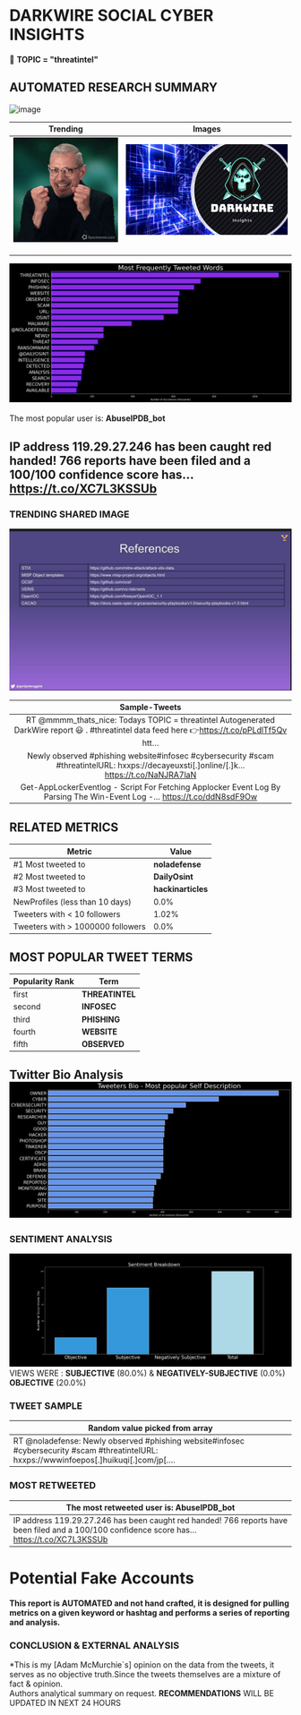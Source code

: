# DARKWIRE SOCIAL CYBER INSIGHTS 
&#x1F34E; **TOPIC = "threatintel"**

## AUTOMATED RESEARCH SUMMARY
  ![image](darkLogo.png)   

|  Trending  |   Images | 
:-------------------------:|:-------------------------:
|  ![image](assets/threatintel/imageFile1.jpg)     <img width=200/> | ![image](assets/threatintel/imageFile2.jpg) <img width=200/> |   
 
 
![image](assets/threatintel/TWEETS.png)
<br></br>
The most popular user is: **AbuseIPDB_bot**  
 

## IP address 119.29.27.246 has been caught red handed! 766 reports have been filed and a 100/100 confidence score has… https://t.co/XC7L3KSSUb 

  




### TRENDING SHARED IMAGE

![image](assets/threatintel/twitterPostedImage.png)



|                **Sample-Tweets**        |
| :-------------: |
| RT @mmmm_thats_nice: Todays TOPIC = threatintel Autogenerated DarkWire report 😃  . #threatintel data feed here 👉https://t.co/pPLdlTf5Qv htt… |
| Newly observed #phishing website#infosec #cybersecurity #scam #threatintelURL: hxxps://decayeuxsti[.]online/[.]k… https://t.co/NaNJRA7laN |
| Get-AppLockerEventlog - Script For Fetching Applocker Event Log By Parsing The Win-Event Log -… https://t.co/ddN8sdF9Ow |

## RELATED METRICS<br>
| Metric | Value |
| ------------- | ------------- |
| #1 Most tweeted to  | **noladefense** |
| #2 Most tweeted to  | **DailyOsint** |
| #3 Most tweeted to  | **hackinarticles** |
| NewProfiles (less than 10 days) | 0.0%  |
| Tweeters with < 10 followers  | 1.02%|
| Tweeters with > 1000000 followers  | 0.0%  |



## MOST POPULAR TWEET TERMS 


| Popularity Rank  | Term |
| ------------- | ------------- |
| first  | **THREATINTEL**  |
| second  | **INFOSEC**  |
| third  | **PHISHING** |
| fourth  | **WEBSITE**  |
| fifth  | **OBSERVED**  |


## Twitter Bio Analysis![image](assets/threatintel/BIO.png)
### SENTIMENT ANALYSIS
![image](assets/threatintel/sentiment.png)
VIEWS WERE : **SUBJECTIVE**  (80.0%) & **NEGATIVELY-SUBJECTIVE** (0.0%) **OBJECTIVE** (20.0%)

### TWEET SAMPLE 
| Random value picked from array |
| ------------- |
|RT @noladefense: Newly observed #phishing website#infosec #cybersecurity #scam #threatintelURL: hxxps://wwwinfoepos[.]huikuqi[.]com/jp[.… |

### MOST RETWEETED 

| The most retweeted user is: **AbuseIPDB_bot**  |
| ------------- |
| IP address 119.29.27.246 has been caught red handed! 766 reports have been filed and a 100/100 confidence score has… https://t.co/XC7L3KSSUb |

# Potential Fake Accounts
 

<b> This report is AUTOMATED and not hand crafted, it is designed for pulling metrics on a given keyword or hashtag and performs a series of reporting and analysis.</b>  
### CONCLUSION & EXTERNAL ANALYSIS

*This is my [Adam McMurchie`s] opinion on the data from the tweets, it serves as no objective truth.Since the tweets themselves are a mixture of fact & opinion.<br>
Authors analytical summary on request.
**RECOMMENDATIONS** WILL BE UPDATED IN NEXT  24 HOURS <br>